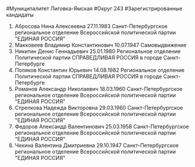 #Муниципалитет
Лиговка-Ямская
#Округ
243
#Зарегистрированные кандидаты
1. Абросова Нина Алексеевна 27.11.1983
Санкт-Петербургское региональное отделение Всероссийской политической партии "ЕДИНАЯ РОССИЯ"
2. Макковеев Владимир Константинович 10.07.1947
Самовыдвижение
3. Никитин Денис Геннадьевич 25.01.1980
Региональное отделение Политической партии СПРАВЕДЛИВАЯ РОССИЯ в городе Санкт-Петербурге
4. Поляков Константин Юрьевич 14.08.1982
Региональное отделение Политической партии СПРАВЕДЛИВАЯ РОССИЯ в городе Санкт-Петербурге
5. Романов Александр Николаевич 18.03.1960
Санкт-Петербургское региональное отделение Всероссийской политической партии "ЕДИНАЯ РОССИЯ"
6. Стрелкова Надежда Викторовна 29.03.1960
Санкт-Петербургское региональное отделение Всероссийской политической партии "ЕДИНАЯ РОССИЯ"
7. Федоров Александр Валентинович 25.03.1958
Санкт-Петербургское региональное отделение Всероссийской политической партии "ЕДИНАЯ РОССИЯ"
8. Чекина Валентина Дмитриевна 29.10.1947
Санкт-Петербургское региональное отделение Всероссийской политической партии "ЕДИНАЯ РОССИЯ"
